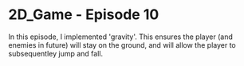 # 2D_Game - Episode 10

In this episode, I implemented 'gravity'. This ensures the player (and enemies in future) will stay on the ground, and will allow the player to subsequentley jump and fall.
